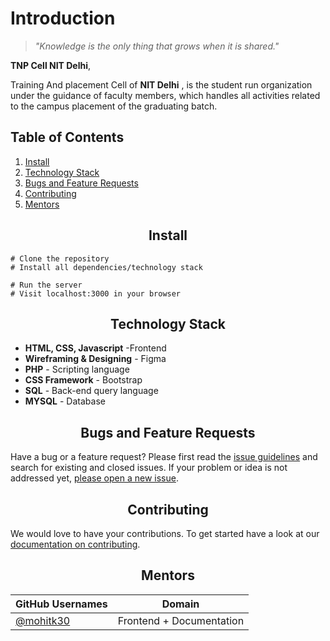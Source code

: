 # Introduction

> _"Knowledge is the only thing that grows when it is shared."_ 

**TNP Cell NIT Delhi**, 

Training And placement Cell of <strong> NIT Delhi</strong>  , is the 
            student run organization under the guidance of faculty members, which handles all activities
             related to the campus placement of the graduating batch.

## Table of Contents

1. [Install](#install)
2. [Technology Stack](#Technology-Stack)
4. [Bugs and Feature Requests](#Bugs-and-Feature-Requests)
5. [Contributing](#contributing)
6. [Mentors](#mentors)


<h2 align="center">Install</h2>

```
# Clone the repository
# Install all dependencies/technology stack
 
# Run the server
# Visit localhost:3000 in your browser
```

<h2 align="center">Technology Stack</h2>

- **HTML, CSS, Javascript** -Frontend
- **Wireframing & Designing** - Figma
- **PHP** - Scripting language 
- **CSS Framework** - Bootstrap
- **SQL** - Back-end query language 
- **MYSQL** - Database  



<h2 align="center">Bugs and Feature Requests</h2>

Have a bug or a feature request? Please first read the [issue guidelines](https://github.com/mohitk30/Tnp-Cell-Website/Contributing.md) and search for existing and closed issues. If your problem or idea is not addressed yet, [please open a new issue](https://github.com/mohitk30/Tnp-Cell-Website/issues/new).

<h2 align="center">Contributing</h2>

 We would love to have your contributions.
To get started have a look at our [documentation on contributing](https://github.com/mohitk30/Tnp-Cell-Website/Contributing.md).

<h2 align="center">Mentors</h2>

| GitHub Usernames                                     | Domain                              |
| ---------------------------------------------------- | ----------------------------------- |
| [@mohitk30](https://github.com/mohitk30)             | Frontend + Documentation           |
 
 
 


